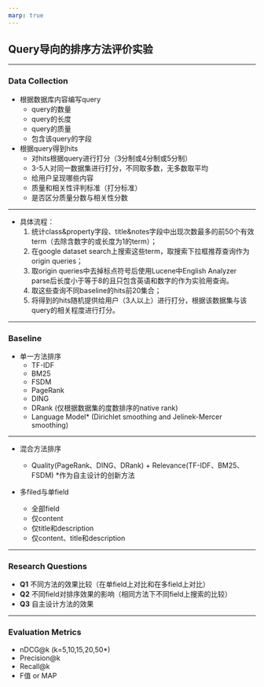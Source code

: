 ```yaml
---
marp: true
---
```

## Query导向的排序方法评价实验
---
### Data Collection

- 根据数据库内容编写query
    - query的数量
    - query的长度
    - query的质量
    - 包含该query的字段
- 根据query得到hits
    - 对hits根据query进行打分（3分制或4分制或5分制）
    - 3-5人对同一数据集进行打分，不同取多数，无多数取平均
    - 给用户呈现哪些内容
    - 质量和相关性评判标准（打分标准）
    - 是否区分质量分数与相关性分数
---
- 具体流程：
    1. 统计class&property字段、title&notes字段中出现次数最多的前50个有效term（去除含数字的或长度为1的term）；
    2. 在google dataset search上搜索这些term，取搜索下拉框推荐查询作为origin queries；
    3. 取origin queries中去掉标点符号后使用Lucene中English Analyzer parse后长度小于等于8的且只包含英语和数字的作为实验用查询。
    4. 取这些查询不同baseline的hits前20集合；
    5. 将得到的hits随机提供给用户（3人以上）进行打分，根据该数据集与该query的相关程度进行打分。
---

### Baseline

- 单一方法排序
    - TF-IDF
    - BM25
    - FSDM
    - PageRank
    - DING
    - DRank (仅根据数据集的度数排序的native rank)
    - Language Model* (Dirichlet smoothing and Jelinek-Mercer smoothing)
---
- 混合方法排序
    - Quality(PageRank、DING、DRank) + Relevance(TF-IDF、BM25、FSDM)
    *作为自主设计的创新方法

- 多filed与单field
    - 全部field
    - 仅content
    - 仅title和description
    - 仅content、title和description
---
### Research Questions

- **Q1** 不同方法的效果比较（在单field上对比和在多field上对比）
- **Q2** 不同field对排序效果的影响（相同方法下不同field上搜索的比较）
- **Q3** 自主设计方法的效果

---
### Evaluation Metrics

- nDCG@k (k=5,10,15,20,50*)
- Precision@k
- Recall@k
- F值 or MAP